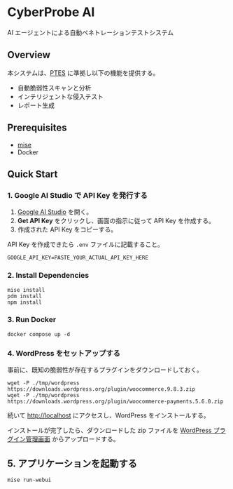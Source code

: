 # CyberProbe AI

AI エージェントによる自動ペネトレーションテストシステム

## Overview

本システムは、[PTES](http://www.pentest-standard.org) に準拠し以下の機能を提供する。

- 自動脆弱性スキャンと分析
- インテリジェントな侵入テスト
- レポート生成

## Prerequisites

* [mise](https://github.com/jdx/mise)
* Docker

## Quick Start

### 1. Google AI Studio で API Key を発行する

1. [Google AI Studio](https://aistudio.google.com/app/apikey) を開く。
2. **Get API Key** をクリックし、画面の指示に従って API Key を作成する。
3. 作成された API Key をコピーする。

API Key を作成できたら `.env` ファイルに記載すること。

```
GOOGLE_API_KEY=PASTE_YOUR_ACTUAL_API_KEY_HERE
```

### 2. Install Dependencies

```shell
mise install
pdm install
npm install
```

### 3. Run Docker

```shell
docker compose up -d
```

### 4. WordPress をセットアップする

事前に、既知の脆弱性が存在するプラグインをダウンロードしておく。

```shell
wget -P ./tmp/wordpress https://downloads.wordpress.org/plugin/woocommerce.9.8.3.zip
wget -P ./tmp/wordpress https://downloads.wordpress.org/plugin/woocommerce-payments.5.6.0.zip
```

続いて [http://localhost](http://localhost) にアクセスし、WordPress をインストールする。

インストールが完了したら、ダウンロードした zip ファイルを [WordPress プラグイン管理画面](http://localhost/wp-admin/plugin-install.php) からアップロードする。

## 5. アプリケーションを起動する

```shell
mise run-webui
```
